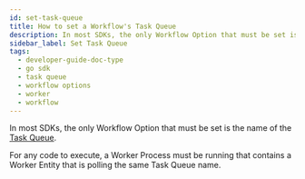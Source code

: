```yaml
---
id: set-task-queue
title: How to set a Workflow's Task Queue
description: In most SDKs, the only Workflow Option that must be set is the name of the Task Queue.
sidebar_label: Set Task Queue
tags:
  - developer-guide-doc-type
  - go sdk
  - task queue
  - workflow options
  - worker
  - workflow
---
```


In most SDKs, the only Workflow Option that must be set is the name of the [Task Queue](/concepts/what-is-a-task-queue).

For any code to execute, a Worker Process must be running that contains a Worker Entity that is polling the same Task Queue name.
